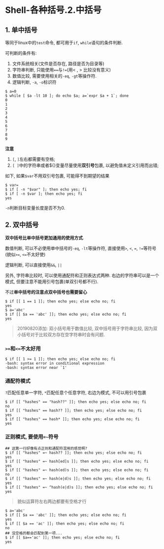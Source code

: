 # Shell-各种括号.2.中括号

## 1. 单中括号

等同于linux中的`test`命令, 都可用于`if`, `while`语句的条件判断. 

可判断的条件有:

1. 文件系统相关(文件是否存在, 路径是否为目录等)
2. 字符串判断, 只能使用`==`与`!=`(用< , > 比较没有意义)
3. 数值比较, 需要使用相关的`-eq`, `-gt`等操作符.
4. 逻辑判断, `-a`, `-o`标识符

```
$ a=0
$ while [ $a -lt 10 ]; do echo $a; a=`expr $a + 1`; done
0
1
2
3
4
5
6
7
8
9
```

**注意**

1. `[`, `]`左右都需要有空格;
2. `[ ]`中的字符串或者${}变量尽量使用**双引号**包裹, 以避免值未定义引用而出错;

如下, 如果`$var`不用双引号包裹, 可能得不到期望的结果

```
$ var=
$ if [ -n "$var" ]; then echo yes; fi
$ if [ -n $var ]; then echo yes; fi
yes
```

`-n`判断目标变量长度是否不为0.

## 2. 双中括号

**双中括号比单中括号更加通用的使用方式**.

数值判断, 可以不必使用单中括号的`-eq`, `-lt`等操作符, 直接使用`>`, `<`, `=`, `!=`等符号(貌似`>=`, `<=`不太好使)

逻辑判断, 可以直接使用`&&`, `||`

另外, 字符串比较时, 可以使用通配符和正则表达式两种. 右边的字符串可以是一个模式, 但要注意不能用引号包裹(单双引号都不行).

不过**单中括号的注意点双中括号也需要留心**

```
$ if [[ 1 == 1 ]]; then echo yes; else echo no; fi
yes
$ a='abc'
$ if [[ $a == 'abc' ]]; then echo yes; else echo no; fi
yes
```

> 20190820添加: 双小括号用于数值比较, 双中括号用于字符串比较, 因为双小括号对于比较双方存在空字符串时会有问题.

### `>=`和`<=`不太好用

```
$ if [[ 1 >= 1 ]]; then echo yes; else echo no; fi
-bash: syntax error in conditional expression
-bash: syntax error near `1'
```

### 通配符模式

`?`匹配任意单一字符, `*`匹配任意个任意字符, 右边为模式, 不可以用引号包裹

```
$ if [[ "hashes" == "hash??" ]]; then echo yes; else echo no; fi
no
$ if [[ "hashes" == hash?? ]]; then echo yes; else echo no; fi
yes
$ if [[ "hashes" == hash* ]]; then echo yes; else echo no; fi
yes
```

### 正则模式, 要使用`=~`符号

```
## 这第一行好像有点正则和通配符混用的感觉啊?
$ if [[ "hashes" =~ hash?? ]]; then echo yes; else echo no; fi
yes
$ if [[ "hashes" =~ hash[ed]s ]]; then echo yes; else echo no; fi
yes
$ if [[ "hashes" =~ hash(ed)s ]]; then echo yes; else echo no; fi
no
$ if [[ "hashes" =~ hash(e|d)s ]]; then echo yes; else echo no; fi
yes
$ if [[ "hashes" =~ ^hash(e|d)s ]]; then echo yes; else echo no; fi
yes
```

> 貌似运算符左右两边都要有空格才行

```
$ a='abc'
$ if [[ $a == 'abc' ]]; then echo yes; else echo no; fi
yes
$ if [[ $a == 'ac' ]]; then echo yes; else echo no; fi
no
## 没空格的都会匹配到第一项...
$ if [[ $a=='ac' ]]; then echo yes; else echo no; fi
yes
```